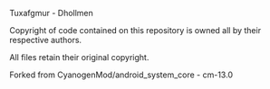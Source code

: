 Tuxafgmur - Dhollmen

Copyright of code contained on this repository
is owned all by their respective authors.

All files retain their original copyright.


Forked from CyanogenMod/android_system_core - cm-13.0

